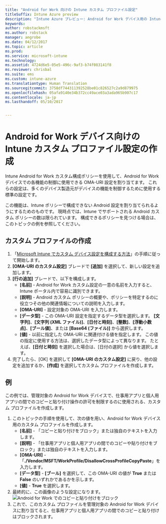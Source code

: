 ```yaml
---
title: "Android for Work 向けの Intune カスタム プロファイル設定"
titleSuffix: Intune Azure preview
description: "Intune Azure プレビュー: Android for Work デバイス用の Intune カスタム プロファイル設定を作成する方法について説明します。"
keywords: 
author: robstackmsft
ms.author: robstack
manager: angrobe
ms.date: 04/12/2017
ms.topic: article
ms.prod: 
ms.service: microsoft-intune
ms.technology: 
ms.assetid: 4724d6e5-05e5-496c-9af3-b74f083141f8
ms.reviewer: chrisbal
ms.suite: ems
ms.custom: intune-azure
ms.translationtype: Human Translation
ms.sourcegitcommit: 3758df744311392528be01c826527c2a9d879975
ms.openlocfilehash: 05afa9140e34b372cc49ace03a3ada965b907c17
ms.contentlocale: ja-jp
ms.lasthandoff: 05/10/2017


---
```


# <a name="create-intune-custom-profile-settings-for-android-for-work-devices"></a>Android for Work デバイス向けの Intune カスタム プロファイル設定の作成

Intune Android for Work カスタム構成ポリシーを使用して、Android for Work デバイスでの各機能の制御に使用できる OMA-URI 設定を割り当てます。 これらの設定は、多くのデバイス製造元がデバイスの機能を制御するために使用する標準の設定です。

この機能は、Intune ポリシーで構成できない Android 設定を割り当てられるようにするためのものです。 現時点では、Intune でサポートされる Android カスタム ポリシーの数は限られています。 構成できるポリシーを見つける場合は、このトピックの例を参照してください。

## <a name="create-a-custom-profile"></a>カスタム プロファイルの作成

1. 「[Microsoft Intune でカスタム デバイス設定を構成する方法](how-to-configure-custom-settings.md)」の手順に従って開始します。
2. **[OMA-URI のカスタム設定]** ブレードで **[追加]** を選択して、新しい設定を追加します。
3. **[行の追加]** ブレードで、以下を構成します。
    - **[名前]** - Android for Work カスタム設定の一意の名前を入力すると、Intune ポータル内で容易に識別できます。
    - **[説明]** - Android カスタム ポリシーの概要や、ポリシーを特定するのに役立つその他の関連情報についての説明を入力します。
    - **[OMA-URI]** - 設定対象の OMA-URI を入力します。
    - **[データ型]** - この OMA-URI 設定を指定するデータ型を選択します。 **[文字列]**、**[文字列 (XML ファイル)]**、**[日付と時刻]**、**[整数]**、**[浮動小数点]**、**[ブール値]**、または **[Base64 (ファイル)]** から選択します。
    - **[値]** - 以前に指定した OMA-URI に関連付ける値を指定します。 この値の指定に使用する方法は、選択したデータ型によって異なります。 たとえば、**[日付と時刻]** を選択した場合は、[日付の選択] から値を選択します。
4. 完了したら、[OK] を選択して **[OMA-URI のカスタム設定]** に戻り、他の設定を追加するか、**[作成]** を選択してカスタム プロファイルを作成します。


## <a name="example"></a>例

この例では、管理対象の Android for Work デバイスで、仕事用アプリと個人用アプリの間でのコピーと貼り付け操作の許可を制限するのに使用される、カスタム プロファイルを作成します。

1. このトピックの手順を使用して、次の値を用い、Android for Work デバイス用のカスタム プロファイルを作成します。
    - **[名前]** - 「コピーと貼り付けをブロック」または独自のテキストを入力します。
    - **[説明]** - 「仕事用アプリと個人用アプリの間でのコピーや貼り付けをブロック」または独自のテキストを入力します。
    - **[OMA-URI]** - 「**./Vendor/MSFT/WorkProfile/DisallowCrossProfileCopyPaste**」を入力します。
    - **[データ型]** - **[ブール]** を選択して、この OMA-URI の値が **True** または **False** のいずれかであるかを示します。
    - **[値]** - **True** を選択します。
2. 最終的に、この画像のような設定になります。
![Android for Work でのコピーと貼り付けをブロック](./media/custom-policy-afw-copy-paste.png)
3. これで、このカスタム プロファイルを管理対象の Android for Work デバイスに割り当てると、仕事用アプリと個人用アプリの間でのコピーと貼り付けはブロックされます。
